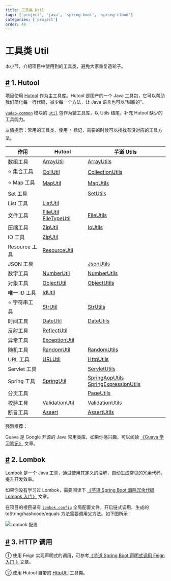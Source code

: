 ```yaml
---
title: 工具类 Util
tags: ['project', 'java', 'spring-boot', 'spring-cloud']
categories: ['project']
order: 48
---
```

# 工具类 Util

本小节，介绍项目中使用到的工具类，避免大家重复造轮子。

 ## [#](#_1-hutool) 1. Hutool

 项目使用 [Hutool](https://www.bookstack.cn/read/hutool/a6819f05207359bb.md) 作为主工具库。Hutool 是国产的一个 Java 工具包，它可以帮助我们简化每一行代码，减少每一个方法，让 Java 语言也可以“甜甜的”。

 [`yudao-common`](https://github.com/YunaiV/ruoyi-vue-pro/blob/master/yudao-framework/yudao-common/src/main/java/cn/iocoder/yudao/framework/common/) 模块的 [`util`](https://github.com/YunaiV/ruoyi-vue-pro/blob/master/yudao-framework/yudao-common/src/main/java/cn/iocoder/yudao/framework/common/util/) 包作为辅工具库，以 Utils 结尾，补充 Hutool 缺少的工具能力。

 友情提示：常用的工具类，使用 ⭐ 标记，需要的时候可以找找有没对应的工具方法。



| 作用 | Hutool | 芋道 Utils |
| --- | --- | --- |
| 数组工具 | [ArrayUtil](https://www.bookstack.cn/read/hutool/50db4cabc87b5968.md) | [ArrayUtils](https://github.com/YunaiV/yudao-cloud/blob/master/yudao-framework/yudao-common/src/main/java/cn/iocoder/yudao/framework/common/util/collection/ArrayUtils.java) |
| ⭐ 集合工具 | [CollUtil](https://www.bookstack.cn/read/hutool/85a7389837bd401f.md) | [CollectionUtils](https://github.com/YunaiV/yudao-cloud/blob/master/yudao-framework/yudao-common/src/main/java/cn/iocoder/yudao/framework/common/util/collection/CollectionUtils.java) |
| ⭐ Map 工具 | [MapUtil](https://www.bookstack.cn/read/hutool/fa3d273651700cb0.md) | [MapUtils](https://github.com/YunaiV/yudao-cloud/blob/master/yudao-framework/yudao-common/src/main/java/cn/iocoder/yudao/framework/common/util/collection/MapUtils.java) |
| Set 工具 |  | [SetUtils](https://github.com/YunaiV/yudao-cloud/blob/master/yudao-framework/yudao-common/src/main/java/cn/iocoder/yudao/framework/common/util/collection/SetUtils.java) |
| List 工具 | [ListUtil](https://apidoc.gitee.com/dromara/hutool/cn/hutool/core/collection/ListUtil.html) |  |
| 文件工具 | [FileUtil](https://www.bookstack.cn/read/hutool/d116bcb301965bd7.md)  [FileTypeUtil](https://www.bookstack.cn/read/hutool/cc05a1607f263f94.md) | [FileUtils](https://github.com/YunaiV/yudao-cloud/blob/master/yudao-framework/yudao-common/src/main/java/cn/iocoder/yudao/framework/common/util/io/FileUtils.java) |
| 压缩工具 | [ZipUtil](https://www.bookstack.cn/read/hutool/bfd2d43bcada297e.md) | [IoUtils](https://github.com/YunaiV/yudao-cloud/blob/master/yudao-framework/yudao-common/src/main/java/cn/iocoder/yudao/framework/common/util/io/IoUtils.java) |
| IO 工具 | [ZipUtil](https://www.bookstack.cn/read/hutool/d648ca4612bf8941.md) |  |
| Resource 工具 | [ResourceUtil](https://apidoc.gitee.com/dromara/hutool/cn/hutool/core/io/resource/ResourceUtil.html) |  |
| JSON 工具 |  | [JsonUtils](https://github.com/YunaiV/yudao-cloud/blob/master/yudao-framework/yudao-common/src/main/java/cn/iocoder/yudao/framework/common/util/json/JsonUtils.java) |
| 数字工具 | [NumberUtil](https://www.bookstack.cn/read/hutool/1ac79ebaf52a0372.md) | [NumberUtils](https://github.com/YunaiV/yudao-cloud/blob/master/yudao-framework/yudao-common/src/main/java/cn/iocoder/yudao/framework/common/util/number/NumberUtils.java) |
| 对象工具 | [ObjectUtil](https://www.bookstack.cn/read/hutool/f63b669ba259e4f6.md) | [ObjectUtils](https://github.com/YunaiV/yudao-cloud/blob/master/yudao-framework/yudao-common/src/main/java/cn/iocoder/yudao/framework/common/util/object/ObjectUtils.java) |
| 唯一 ID 工具 | [IdUtil](https://www.bookstack.cn/read/hutool/bfd2d43bcada297e.md) |  |
| ⭐ 字符串工具 | [StrUtil](https://www.bookstack.cn/read/hutool/093507f34fe0715d.md) | [StrUtils](https://github.com/YunaiV/yudao-cloud/blob/master/yudao-framework/yudao-common/src/main/java/cn/iocoder/yudao/framework/common/util/string/StrUtils.java) |
| 时间工具 | [DateUtil](https://www.bookstack.cn/read/hutool/8168b022b2c31abe.md) | [DateUtils](https://github.com/YunaiV/yudao-cloud/blob/master/yudao-framework/yudao-common/src/main/java/cn/iocoder/yudao/framework/common/util/date/DateUtils.java) |
| 反射工具 | [ReflectUtil](https://www.bookstack.cn/read/hutool/2ef7c87c2912181e.md) |  |
| 异常工具 | [ExceptionUtil](https://www.bookstack.cn/read/hutool/5ad2b6504b1cbdde.md) |  |
| 随机工具 | [RandomUtil](https://www.bookstack.cn/read/hutool/377f64112be7197a.md) | [RandomUtils](https://github.com/YunaiV/yudao-cloud/blob/master/yudao-framework/yudao-spring-boot-starter-test/src/main/java/cn/iocoder/yudao/framework/test/core/util/RandomUtils.java) |
| URL 工具 | [URLUtil](https://www.bookstack.cn/read/hutool/5122006c1ce039fe.md) | [HttpUtils](https://github.com/YunaiV/yudao-cloud/blob/master/yudao-framework/yudao-common/src/main/java/cn/iocoder/yudao/framework/common/util/http/HttpUtils.java) |
| Servlet 工具 |  | [ServletUtils](https://github.com/YunaiV/yudao-cloud/blob/master/yudao-framework/yudao-common/src/main/java/cn/iocoder/yudao/framework/common/util/servlet/ServletUtils.java) |
| Spring 工具 | [SpringUtil](https://apidoc.gitee.com/dromara/hutool/cn/hutool/extra/spring/SpringUtil.html) | [SpringAopUtils](https://github.com/YunaiV/yudao-cloud/blob/master/yudao-framework/yudao-common/src/main/java/cn/iocoder/yudao/framework/common/util/spring/SpringAopUtils.java)  [SpringExpressionUtils](https://github.com/YunaiV/yudao-cloud/blob/master/yudao-framework/yudao-common/src/main/java/cn/iocoder/yudao/framework/common/util/spring/SpringExpressionUtils.java) |
| 分页工具 |  | [PageUtils](https://github.com/YunaiV/yudao-cloud/blob/master/yudao-framework/yudao-common/src/main/java/cn/iocoder/yudao/framework/common/util/object/PageUtils.java) |
| 校验工具 | [ValidationUtil](https://apidoc.gitee.com/dromara/hutool/cn/hutool/extra/validation/ValidationUtil.html) | [ValidationUtils](https://github.com/YunaiV/yudao-cloud/blob/master/yudao-framework/yudao-common/src/main/java/cn/iocoder/yudao/framework/common/util/validation/ValidationUtils.java) |
| 断言工具 | [Assert](https://www.bookstack.cn/read/hutool/cf382b4542d5861e.md) | [AssertUtils](https://github.com/YunaiV/yudao-cloud/blob/master/yudao-framework/yudao-spring-boot-starter-test/src/main/java/cn/iocoder/yudao/framework/test/core/util/AssertUtils.java) |

 强烈推荐：

 Guava 是 Google 开源的 Java 常用类库，如果你感兴趣，可以阅读 [《Guava 学习笔记》](https://www.iocoder.cn/categories/Guava/?yudao) 文章。

 ## [#](#_2-lombok) 2. Lombok

 [Lombok](https://github.com/projectlombok/lombok) 是一个 Java 工具，通过使用其定义的注解，自动生成常见的冗余代码，提升开发效率。

 如果你没有学习过 Lombok，需要阅读下 [《芋道 Spring Boot 消除冗余代码 Lombok 入门》](https://www.iocoder.cn/Spring-Boot/Lombok/?yudao) 文章。

 在项目的根目录有 [`lombok.config`](https://github.com/YunaiV/yudao-cloud/blob/master/lombok.config) 全局配置文件，开启链式调用、生成的 toString/hashcode/equals 方法需要调用父方法。如下图所示：

 ![Lombok 配置](https://cloud.iocoder.cn/img/%E5%B7%A5%E5%85%B7%E7%B1%BBUtil/01.png)

 ## [#](#_3-http-调用) 3. HTTP 调用

 ① 使用 Feign 实现声明式的调用，可参考[《芋道 Spring Boot 声明式调用 Feign 入门 》](https://www.iocoder.cn/Spring-Boot/Feign/?yudao)文章。

 ② 使用 Hutool 自带的 [HttpUtil](https://www.bookstack.cn/read/hutool/bd15472881388385.md) 工具类。
